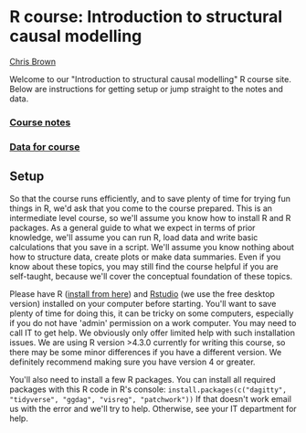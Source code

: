 # R course: Introduction to structural causal modelling

[Chris Brown](https://discover.utas.edu.au/C.J.Brown) 

Welcome to our "Introduction to structural causal modelling" R course site. Below are instructions for getting setup or jump straight to the notes and data.

### [Course notes](http://www.seascapemodels.org/structural-causal-models-tutorial/scm-tute.html)

### [Data for course](https://github.com/cbrown5/structural-causal-models-tutorial/blob/main/data/Kings-multistressor-experiment.csv)


## Setup

So that the course runs efficiently, and to save plenty of time for trying fun things in R, we'd ask that you come to the course prepared.
This is an intermediate level course, so we'll assume you know how to install R and R packages. As a general guide to what we expect in terms of prior knowledge, we'll assume you can run R, load data and write basic calculations that you save in a script. We'll assume you know nothing about how to structure data, create plots or make data summaries. Even if you know about these topics, you may still find the course helpful if you are self-taught, because we'll cover the conceptual foundation of these topics.

Please have R ([install from here](https://cran.r-project.org/)) and [Rstudio](https://www.rstudio.com/products/rstudio/) (we use the free desktop version) installed on your computer before starting. You'll want to save plenty of time for doing this, it can be tricky on some computers, especially if you do not have 'admin' permission on a work computer. You may need to call IT to get help. We obviously only offer limited help with such installation issues.
We are using R version >4.3.0 currently for writing this course, so there may be some minor differences if you have a different version. We definitely recommend making sure you have version 4 or greater.

You'll also need to install a few R packages. You can install all required packages with this R code in R's console:
`install.packages(c("dagitty", "tidyverse", "ggdag", "visreg", "patchwork"))`
If that doesn't work email us with the error and we'll try to help. Otherwise, see your IT department for help.

